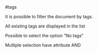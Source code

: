#tags

It is possible to filter the document by tags.

All existing tags are displayed in the list

Possible to select the option "No tags"

Multiple selection have attribute AND